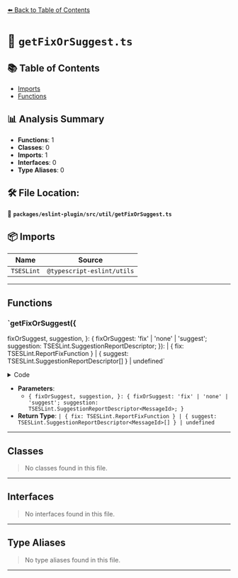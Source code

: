 [⬅️ Back to Table of Contents](../../../../index.md)

# 📄 `getFixOrSuggest.ts`

## 📚 Table of Contents

- [Imports](#imports)
- [Functions](#functions)

## 📊 Analysis Summary

- **Functions**: 1
- **Classes**: 0
- **Imports**: 1
- **Interfaces**: 0
- **Type Aliases**: 0

## 🛠️ File Location:
📂 **`packages/eslint-plugin/src/util/getFixOrSuggest.ts`**

## 📦 Imports

| Name | Source |
|------|--------|
| `TSESLint` | `@typescript-eslint/utils` |


---

## Functions

### `getFixOrSuggest({
  fixOrSuggest,
  suggestion,
}: {
  fixOrSuggest: 'fix' | 'none' | 'suggest';
  suggestion: TSESLint.SuggestionReportDescriptor<MessageId>;
}): | { fix: TSESLint.ReportFixFunction }
  | { suggest: TSESLint.SuggestionReportDescriptor<MessageId>[] }
  | undefined`

<details><summary>Code</summary>

```ts
export function getFixOrSuggest<MessageId extends string>({
  fixOrSuggest,
  suggestion,
}: {
  fixOrSuggest: 'fix' | 'none' | 'suggest';
  suggestion: TSESLint.SuggestionReportDescriptor<MessageId>;
}):
  | { fix: TSESLint.ReportFixFunction }
  | { suggest: TSESLint.SuggestionReportDescriptor<MessageId>[] }
  | undefined {
  switch (fixOrSuggest) {
    case 'fix':
      return { fix: suggestion.fix };
    case 'none':
      return undefined;
    case 'suggest':
      return { suggest: [suggestion] };
  }
}
```
</details>

- **Parameters**:
  - `{
  fixOrSuggest,
  suggestion,
}: {
  fixOrSuggest: 'fix' | 'none' | 'suggest';
  suggestion: TSESLint.SuggestionReportDescriptor<MessageId>;
}`
- **Return Type**: `| { fix: TSESLint.ReportFixFunction }
  | { suggest: TSESLint.SuggestionReportDescriptor<MessageId>[] }
  | undefined`

---

## Classes

> No classes found in this file.


---

## Interfaces

> No interfaces found in this file.


---

## Type Aliases

> No type aliases found in this file.


---